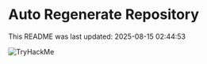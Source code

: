 # Auto Regenerate Repository

This README was last updated: 2025-08-15 02:44:53

 ![TryHackMe](https://tryhackme.com/badge/533634)